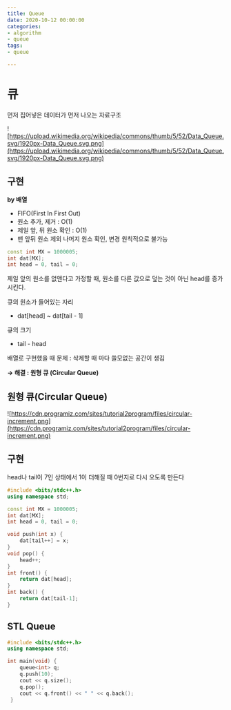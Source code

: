 ```yaml
---
title: Queue
date: 2020-10-12 00:00:00
categories:
- algorithm
- queue
tags:
- queue

---
```


# 큐

먼저 집어넣은 데이터가 먼저 나오는 자료구조

![https://upload.wikimedia.org/wikipedia/commons/thumb/5/52/Data_Queue.svg/1920px-Data_Queue.svg.png](https://upload.wikimedia.org/wikipedia/commons/thumb/5/52/Data_Queue.svg/1920px-Data_Queue.svg.png)

## 구현

**by 배열**

- FIFO(First In First Out)
- 원소 추가, 제거 : O(1)
- 제일 앞, 뒤 원소 확인 : O(1)
- 맨 앞뒤 원소 제외 나머지 원소 확인, 변경 원칙적으로 불가능

```cpp
const int MX = 1000005;
int dat[MX];
int head = 0, tail = 0;
```

제일 앞의 원소를 없앤다고  가정할 때, 원소를 다른 값으로 덮는 것이 아닌 head를 증가시킨다.

큐의 원소가 들어있는 자리

- dat[head] ~ dat[tail - 1]

큐의 크기

- tail - head

배열로 구현했을 때 문제 : 삭제할 때 마다 쓸모없는 공간이 생김

**→ 해결 : 원형 큐 (Circular Queue)**

## 원형 큐(Circular Queue)

![https://cdn.programiz.com/sites/tutorial2program/files/circular-increment.png](https://cdn.programiz.com/sites/tutorial2program/files/circular-increment.png)

## 구현

head나 tail이 7인 상태에서 1이 더해질 때 0번지로 다시 오도록 만든다

```cpp
#include <bits/stdc++.h>
using namespace std;

const int MX = 1000005;
int dat[MX];
int head = 0, tail = 0;

void push(int x) {
	dat[tail++] = x;
}
void pop() {
	head++;
}
int front() {
	return dat[head];
}
int back() {
	return dat[tail-1];
}
```

## STL Queue

```cpp
#include <bits/stdc++.h>
using namespace std;

int main(void) {
	queue<int> q;
	q.push(10);
	cout << q.size();
	q.pop();
	cout << q.front() << " " << q.back();
 }
```